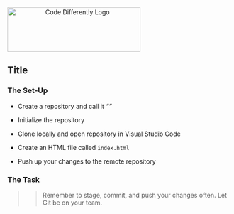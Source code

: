 <img  src="../code-diff-logo.png" alt="Code Differently Logo" style="height:100px; width:300px; text-align:center;">


## Title





### The Set-Up

- Create a repository and call it  <em>“”</em> 

- Initialize the repository

- Clone locally and open repository in Visual Studio Code

- Create an HTML file called `index.html`

- Push up your changes to the remote repository



### The Task



>> Remember to stage, commit, and push your changes often. Let Git be on your team.

